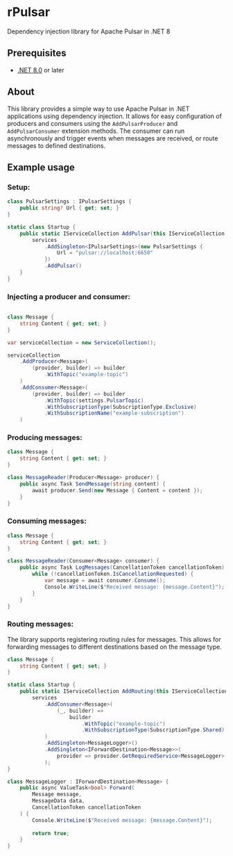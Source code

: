 # rPulsar

Dependency injection library for Apache Pulsar in .NET 8

## Prerequisites

- [.NET 8.0](https://dotnet.microsoft.com/en-us/download/dotnet/8.0) or later


## About

This library provides a simple way to use Apache Pulsar in .NET applications using 
dependency injection. It allows for easy configuration of producers and consumers
using the `AddPulsarProducer` and `AddPulsarConsumer` extension methods. The consumer can 
run asynchronously and trigger events when messages are received, or route messages to 
defined destinations.

## Example usage

### Setup:
```csharp
class PulsarSettings : IPulsarSettings {
    public string? Url { get; set; }
}

static class Startup {
    public static IServiceCollection AddPulsar(this IServiceCollection services) => 
        services
            .AddSingleton<IPulsarSettings>(new PulsarSettings {
                Url = "pulsar://localhost:6650"
            })
            .AddPulsar()
    }
}
```

### Injecting a producer and consumer: 

```csharp

class Message {
    string Content { get; set; }
}

var serviceCollection = new ServiceCollection();

serviceCollection
    .AddProducer<Message>(
        (provider, builder) => builder
            .WithTopic("example-topic")
    )
    .AddConsumer<Message>(
        (provider, builder) => builder
            .WithTopic(settings.PulsarTopic)
            .WithSubscriptionType(SubscriptionType.Exclusive)
            .WithSubscriptionName("example-subscription")
    )
```

### Producing messages:

```csharp
class Message {
    string Content { get; set; }
}

class MessageReader(Producer<Message> producer) {
    public async Task SendMessage(string content) {
        await producer.Send(new Message { Content = content });
    }
}
```

### Consuming messages:

```csharp
class Message {
    string Content { get; set; }
}

class MessageReader(Consumer<Message> consumer) {
    public async Task LogMessages(CancellationToken cancellationToken) {
        while (!cancellationToken.IsCancellationRequested) {
            var message = await consumer.Consume();
            Console.WriteLine($"Received message: {message.Content}");
        }
    }
}
```

### Routing messages:

The library supports registering routing rules for messages. This allows for forwarding 
messages to different destinations based on the message type.  


```csharp 
class Message {
    string Content { get; set; }
}

static class Startup {
    public static IServiceCollection AddRouting(this IServiceCollection services) => 
        services
            .AddConsumer<Message>(
                (_, builder) =>
                    builder
                        .WithTopic("example-topic")
                        .WithSubscriptionType(SubscriptionType.Shared)
            )
            .AddSingleton<MessageLogger>()
            .AddSingleton<IForwardDestination<Message>>(    
                provider => provider.GetRequiredService<MessageLogger>()
            );
}

class MessageLogger : IForwardDestination<Message> {
    public async ValueTask<bool> Forward(
        Message message,
        MessageData data,
        CancellationToken cancellationToken
    ) {
        Console.WriteLine($"Received message: {message.Content}");
        
        return true;
    }
}
```